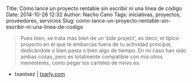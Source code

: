 Title: Cómo lancé un proyecto rentable sin escribir ni una línea de código
Date: 2014-10-26 12:32
Author: Nacho Cano
Tags: iniciativas, proyectos, proveedores, servicios
Slug: como-lance-un-proyecto-rentable-sin-escribir-ni-una-linea-de-codigo

> Pues bien, se trata más bien de un ’side project’, es decir, el típico
> proyecto en el que te embarcas fuera de tu actividad principal, dedicándole o
> bien pasta o bien algo de tiempo. En mi caso han sido ambas cosas, pero es
> totalmente compatible con mis otros menesteres, como pegar los carteles de
> nvivo.es.

- txantxez | [txarly.com][]

  [txarly.com]: http://www.txarly.com/post/100678426714/como-lance-un-proyecto-rentable-sin-escribir-ni-una
    "Cómo lancé un proyecto rentable sin escribir ni una línea de código"
